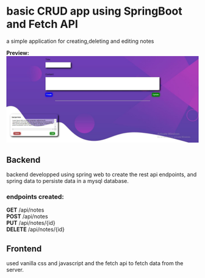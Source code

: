# basic CRUD app using SpringBoot and Fetch API # 
a simple application for creating,deleting and editing notes

**Preview:** 
![preview](./preview.JPG)

## Backend ## 
backend developped using spring web to create the rest api endpoints, and spring data to persiste data 
in a mysql database. 

### endpoints created: ### 
  **GET** /api/notes  
  **POST** /api/notes  
  **PUT** /api/notes/{id}  
  **DELETE** /api/notes/{id}  

  ## Frontend ## 
  used vanilla css and javascript and the fetch api to fetch data from the server.  

